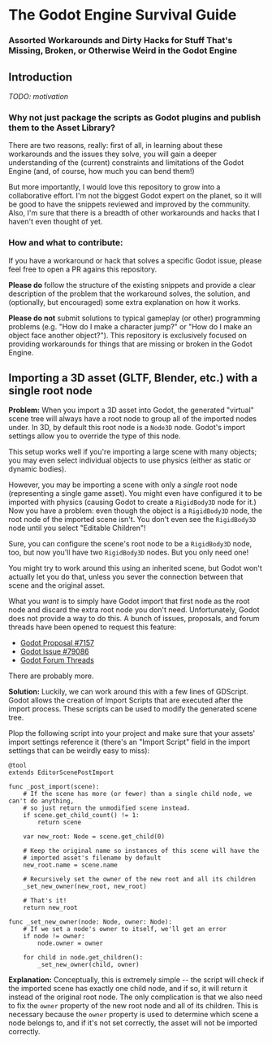 # The Godot Engine Survival Guide

### Assorted Workarounds and Dirty Hacks for Stuff That's Missing, Broken, or Otherwise Weird in the Godot Engine

## Introduction

_TODO: motivation_

### Why not just package the scripts as Godot plugins and publish them to the Asset Library?

There are two reasons, really: first of all, in learning about these workarounds and the issues they solve, you will gain a deeper understanding of the (current) constraints and limitations of the Godot Engine (and, of course, how much you can bend them!)

But more importantly, I would love this repository to grow into a collaborative effort. I'm not the biggest Godot expert on the planet, so it will be good to have the snippets reviewed and improved by the community. Also, I'm sure that there is a breadth of other workarounds and hacks that I haven't even thought of yet.

### How and what to contribute:

If you have a workaround or hack that solves a specific Godot issue, please feel free to open a PR agains this repository.

**Please do** follow the structure of the existing snippets and provide a clear description of the problem that the workaround solves, the solution, and (optionally, but encouraged) some extra explanation on how it works. 

**Please do not** submit solutions to typical gameplay (or other) programming problems (e.g. "How do I make a character jump?" or "How do I make an object face another object?"). This repository is exclusively focused on providing workarounds for things that are missing or broken in the Godot Engine.

## Importing a 3D asset (GLTF, Blender, etc.) with a single root node

**Problem:** When you import a 3D asset into Godot, the generated "virtual" scene tree will always have a root node to group all of the imported nodes under. In 3D, by default this root node is a `Node3D` node. Godot's import settings allow you to override the type of this node.

This setup works well if you're importing a large scene with many objects; you may even select individual objects to use physics (either as static or dynamic bodies).

However, you may be importing a scene with only a _single_ root node (representing a single game asset). You might even have configured it to be imported with physics (causing Godot to create a `RigidBody3D` node for it.) Now you have a problem: even though the object is a `RigidBody3D` node, the root node of the imported scene isn't. You don't even see the `RigidBody3D` node until you select "Editable Children"!

Sure, you can configure the scene's root node to be a `RigidBody3D` node, too, but now you'll have two `RigidBody3D` nodes. But you only need one!

You might try to work around this using an inherited scene, but Godot won't actually let you do that, unless you sever the connection between that scene and the original asset.

What you _want_ is to simply have Godot import that first node as the root node and discard the extra root node you don't need. Unfortunately, Godot does not provide a way to do this. A bunch of issues, proposals, and forum threads have been opened to request this feature: 

- [Godot Proposal #7157](https://github.com/godotengine/godot-proposals/discussions/7157)
- [Godot Issue #79086](https://github.com/godotengine/godot/issues/79086)
- [Godot Forum Threads](https://forum.godotengine.org/t/make-a-node-root-of-tree-in-the-godot-editor-from-gdscript/7823)

There are probably more.

**Solution:** Luckily, we can work around this with a few lines of GDScript. Godot allows the creation of Import Scripts that are executed after the import process. These scripts can be used to modify the generated scene tree.

Plop the following script into your project and make sure that your assets' import settings reference it (there's an "Import Script" field in the import settings that can be weirdly easy to miss):

```gdscript
@tool
extends EditorScenePostImport

func _post_import(scene):
	# If the scene has more (or fewer) than a single child node, we can't do anything,
	# so just return the unmodified scene instead.
	if scene.get_child_count() != 1:
		return scene

	var new_root: Node = scene.get_child(0)

	# Keep the original name so instances of this scene will have the
	# imported asset's filename by default
	new_root.name = scene.name

	# Recursively set the owner of the new root and all its children
	_set_new_owner(new_root, new_root)

	# That's it!
	return new_root

func _set_new_owner(node: Node, owner: Node):
	# If we set a node's owner to itself, we'll get an error
	if node != owner:
		node.owner = owner

	for child in node.get_children():
		_set_new_owner(child, owner)
```

**Explanation:** Conceptually, this is extremely simple -- the script will check if the imported scene has exactly one child node, and if so, it will return it instead of the original root node. The only complication is that we also need to fix the `owner` property of the new root node and all of its children. This is necessary because the `owner` property is used to determine which scene a node belongs to, and if it's not set correctly, the asset will not be imported correctly.
